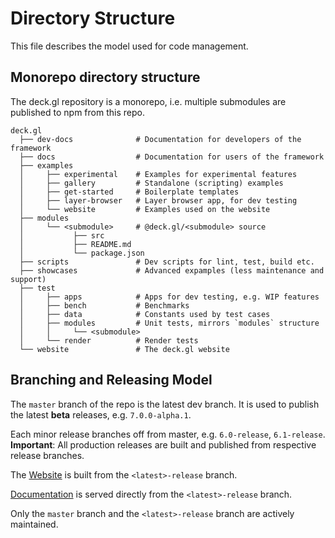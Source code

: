 # Directory Structure

This file describes the model used for code management.

## Monorepo directory structure

The deck.gl repository is a monorepo, i.e. multiple submodules are published to npm from this repo.

```
deck.gl
  ├── dev-docs              # Documentation for developers of the framework
  ├── docs                  # Documentation for users of the framework
  ├── examples
  │     ├── experimental    # Examples for experimental features
  │     ├── gallery         # Standalone (scripting) examples
  │     ├── get-started     # Boilerplate templates
  │     ├── layer-browser   # Layer browser app, for dev testing
  │     └── website         # Examples used on the website
  ├── modules
  │     └── <submodule>     # @deck.gl/<submodule> source
  │           ├── src
  │           ├── README.md
  │           └── package.json
  ├── scripts               # Dev scripts for lint, test, build etc.
  ├── showcases             # Advanced expamples (less maintenance and support)
  ├── test
  │     ├── apps            # Apps for dev testing, e.g. WIP features
  │     ├── bench           # Benchmarks
  │     ├── data            # Constants used by test cases
  │     ├── modules         # Unit tests, mirrors `modules` structure
  │     │     └── <submodule>
  │     └── render          # Render tests
  └── website               # The deck.gl website
```


## Branching and Releasing Model

The `master` branch of the repo is the latest dev branch. It is used to publish the latest **beta** releases, e.g. `7.0.0-alpha.1`.

Each minor release branches off from master, e.g. `6.0-release`, `6.1-release`. **Important**: All production releases are built and published from respective release branches.

The [Website](https://deck.gl) is built from the `<latest>-release` branch.

[Documentation](https://deck.gl/#/Documentation) is served directly from the `<latest>-release` branch.

Only the `master` branch and the `<latest>-release` branch are actively maintained.

